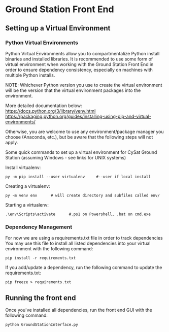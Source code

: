 # Ground Station Front End

## Setting up a Virtual Environment

### Python Virtual Environments
Python Virtual Environments allow you to compartmentalize Python install binaries and installed libraries.
It is recommended to use some form of virtual environment when working with the Ground Station Front End
in order to ensure dependency consistency, especially on machines with multiple Python installs. 

NOTE: Whichever Python version you use to create the virtual environment will be the version that the virtual environment packages
into the environment.

More detailed documentation below:
https://docs.python.org/3/library/venv.html
https://packaging.python.org/guides/installing-using-pip-and-virtual-environments/

Otherwise, you are welcome to use any environment/package manager you choose (Anaconda, etc.), but be aware
that the following steps will not apply.

Some quick commands to set up a virtual environment for CySat Ground Station (assuming Windows - see links for UNIX systems)

Install virtualenv:

    py -m pip install --user virtualenv     #--user if local install

Creating a virtualenv:

    py -m venv env      # will create directory and subfiles called env/

Starting a virtualenv:

    .\env\Scripts\activate      #.ps1 on Powershell, .bat on cmd.exe

### Dependency Management
For now we are using a requirements.txt file in order to track dependencies
You may use this file to install all listed dependencies into your virtual environment with the following command:

    pip install -r requirements.txt

If you add/update a dependency, run the following command to update the requirements.txt:

    pip freeze > requirements.txt

## Running the front end
Once you've installed all dependencies, run the front end GUI with the following command:

    python GroundStationInterface.py



       